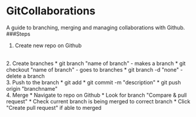 # GitCollaborations
A guide to branching, merging and managing collaborations with Github.
<br>
###Steps
1. Create new repo on Github
<br>
2. Create branches
  * git branch "name of branch" - makes a branch
  * git checkout "name of branch" - goes to branches
  * git branch -d "none" - delete a branch
<br>
3. Push to the branch
  * git add
  * git commit -m "description"
  * git push origin "branchname"
<br>
4. Merge
  * Navigate to repo on Github
  * Look for branch "Compare & pull request"
  * Check current branch is being merged to correct branch
  * Click "Create pull request" if able to merged
